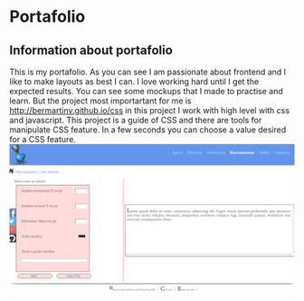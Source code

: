 # Portafolio #

## Information about portafolio ##
This is my portafolio. As you can see I am passionate about frontend and I like to make layouts as best I can.
I love working hard until I get the expected results.
You can see some mockups that I made to practise and learn.
But the project most importartant for me is http://bermartinv.github.io/css in this project I work with high level with css and 
javascript. This project is a guide of CSS and there are tools for manipulate CSS feature. In a few seconds you can choose a value
desired for a CSS feature.
![CSS project](https://github.com/bermartinv/portafolio/blob/master/assets/images/css_readme.PNG "CSS project")